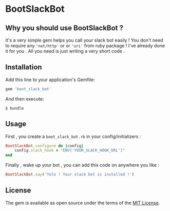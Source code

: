 # BootSlackBot

## Why you should use BootSlackBot ?

It's a very simple gem helps you call your slack bot easily ! You don't need to require any `'net/http'` or
or `'uri'` from ruby package ! I've already done it for you . All you need is just writing a very short code .

## Installation

Add this line to your application's Gemfile:

```ruby
gem 'boot_slack_bot'
```

And then execute:

    $ bundle

## Usage

First , you create a `boot_slack_bot.rb` in your config/initializers :

```ruby
BootSlackBot.configure do |config|
    config.slack_hook = "ENV['YOUR_SLACK_HOOK_URL']"
end
```

Finally , wake up your bot , you can add this code on anywhere you like :

```ruby
BootSlackBot.say('Yolo ! Your slack bot is installed !')
```

## License

The gem is available as open source under the terms of the [MIT License](https://opensource.org/licenses/MIT).
